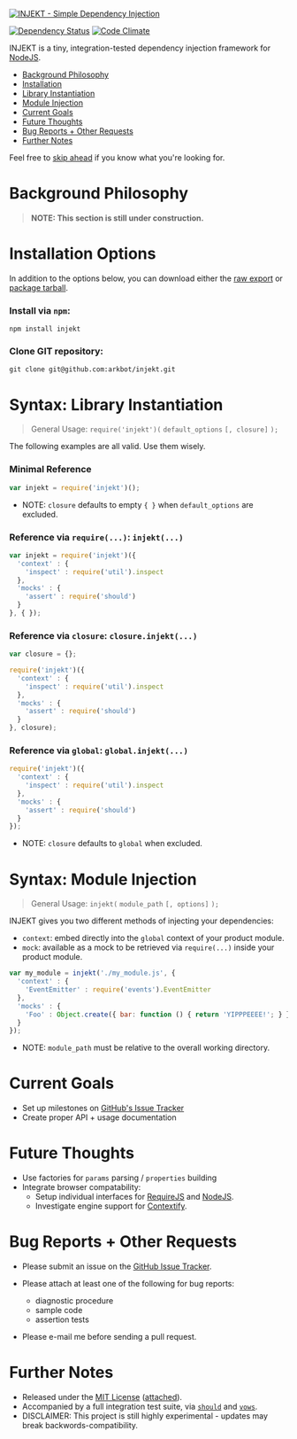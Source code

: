 [![INJEKT - Simple Dependency Injection](https://raw.github.com/arkbot/injekt/master/resources/images/logo-small.png)](https://github.com/arkbot/injekt)

[![Dependency Status](https://gemnasium.com/arkbot/injekt.png)](https://gemnasium.com/arkbot/injekt) [![Code Climate](https://codeclimate.com/github/arkbot/injekt.png)](https://codeclimate.com/github/arkbot/injekt)

<!-- Commenting out Node.ci Badge until the feature receives more support -->
<!--

[![Node.ci](https://node.ci/report/arkbot/injekt/master.png)]
(https://node.ci/projects/arkbot/injekt/master)

-->

INJEKT is a tiny, integration-tested dependency injection framework for [NodeJS](http://nodejs.org/).

* [Background Philosophy](#background-philosophy)
* [Installation](#installation-options)
* [Library Instantiation](#syntax-library-instantiation)
* [Module Injection](#syntax-module-injection)
* [Current Goals](#current-goals)
* [Future Thoughts](#future-thoughts)
* [Bug Reports + Other Requests](#bug-reports--other-requests)
* [Further Notes](#further-notes)

Feel free to [skip ahead](#installation-options) if you know what you're looking for.

# Background Philosophy ##

> **NOTE: This section is still under construction.**

<!--

While scouring the web in my previous research on the subject, I've noticed that the logical rhetoric can obscure the underlying ideals behind _Dependency Injection_ and its practical implications. With that being said, this section will briefly digress into some intellectual banter regarding design patterns and general programming strategy, and conclude with an simplified example of implementing this philosophy using INJECT.

Part of our job, as _responsible software engineers_, is to ensure that we write maintainable code that can be readily adjusted to changes in functional requirements. While there are many methodologies available to help us meet this goal, we should be able to agree, in general, that our code is implicitly maintainable if each tier of the platform is _reliable_, _performant_, and _individually testable_.

To put it less concisely, INJEKT is a platform for loading your software dependencies in an injectable manner. For those of you not familiar with the principles behind _Dependency Injection_ (dependency inversion, inversion of control, context isolation, etc.), you're probably wondering what _an injectable manner_ constitutes. Here's a hint, the following code is the complete opposite of what I mean:

```javascript
var Car = Object.create({
  'init' : function () {
    var Engine = require('engine.js'), LockingMechanism = require('locking_mechanism.js'); // bad bad bad
    this.engine = new Engine();
    this.locking_mechanism = new LockingMechanism();    
  }
});
```

### Inversion of Control Life Cycle

One interpretation of these ideals, which I'm heavily biased towards, is that software architecture should be designed in a declarative, top-down fashion, where the consumer explicitly tells the product how to satisfy its contract dependencies. Decoupled objects are bound together at run time, in a cascading manner, as determined by their parent context. One obvious implication of this pattern is that it forces consumers to be inherently testable from any angle, by enforcing distinct organizational boundaries, which additionally reinforces the maintainability of the application.

> TODO: brief overview of dependency inversion principle

Since the terminology piles up rather quickly, here's a brief outline of the big players in the life cycle.

#### Provider

The Provider, also known as the injector, is the mechanism which _injects_ dependencies into the Product module. It usually takes the form of a wrapper object, which acts like `require()` and other loading mechanisms, but provides a [DSL](https://en.wikipedia.org/wiki/Domain-specific_language) for inserting dependencies at a higher context.

#### Consumer

The Consumer is the dependent parent context which uses the Product module. This classification is relative. For example, `Car` acts as a Consumer while using `Engine`, but from a different parent context, can also act as a Product (e.g. when used by the application driver).

#### Product

The Product is the required module that dependencies are injected into from the immediate parent context.

This classification is also relative, in a manner similiar to the way Consumer is relative to context.

#### Contracts

Contracts are the dependencies injected into the Product module, and are classified in two different ways. A _Declared Dependency_ is the contract definition of an interface, while a _Resolved Dependency_ is the implementation of that contract. For example, `Engine` is declared by the contract with `Car`, but may be resolved as `DieselEngine` or any other implementation that implements the appropriate interface.

> TODO: further overview of inversion of control + brief overview of context isolation

These are the key principles behind [Dependency Injection](https://en.wikipedia.org/wiki/Dependency_injection).

### Practical Applications ####

Pursuing the theme from the previous example, here's a simplified example that implements the _most basic_ ideals of dependency injection.

```javascript
var Car = Object.create({
  'init' : function (engine, locking_mechanism) {
    this.engine = engine;
    this.locking_mechanism = locking_mechanism;   
  }
});
```

You can use a constructor or an initialization method in order to inject your `Engine` and `LockingMechanism` objects, as shown above, but this is less than ideal. Constructors are meant to be used for setting member variables, and should not be used to dictate internal class behavior, from an architectural perspective. Objects should be open for extension, but closed for modification, so dependencies must be inserted via a different mechanism.

Keeping the [Open/Close Principle](https://en.wikipedia.org/wiki/Open/closed_principle) in mind, we design a simple, contractual interface in which we maintain the assumptions that an `Engine` must be able to `start()` / `stop()` and a locking mechanism must be able to `lock()` / `unlock()` the doors. In the updated example below, `Engine` is decoupled from `Car` such that changes can be made to implementation of the `Engine` without affecting the internal behavior of the `Car`, and vice-versa. More importantly, this enables us to also bind different implementations of a dependency at run-time, as long as it satisfies the contract.

```javascript
// engine.js:

var Engine = {
  'start' : function () {
    console.log('DEBUG: Engine started!');
  },
  'stop' : function () {
    console.log('DEBUG: Engine stopped!');
  }
};
module.exports = Object.create(Engine);
```
```javascript
// automatic_locks.js:

var AutomaticLocks = {
  'lock' : function () { 
    console.log('DEBUG: Doors locked!');
  },
  'unlock' : function () { 
    console.log('DEBUG: Doors unlocked!');
  }
};
module.exports = Object.create(AutomaticLocks);
```

And here is an updated `Car` module which depends on the components above.

```javascript
// car.js:

var Car = {
  'init' : function () {
    this.engine = require('engine');
    this.locking_mechanism = require('locking_mechanism');
  },
  'start' : function () {
    this.engine.start();
    this.locking_mechanism.lock();
  },
  'stop' : function () {
    this.engine.stop();
    this.locking_mechanism.unlock();
  },
  'drive' : function () { ... }
};
module.exports = Object.create(Car);
```

Up to this point, all the `Car` components have been decoupled, but they still need to be bound together at run-time. Unless a `package.json` exists for each component (undeniably overkill), `require()` won't find what it's looking for. However, with INJEKT, which extends the functionality of `require()`, the integration is trivial.

```javascript
var injekt = require('injekt')();

var engine_implementation = require('components/engine.js');
var locking_implementation = require('components/automatic_locks.js');

var my_car = injekt('./car.js', {
  'mocks' : {
    'engine'            : engine_implementation,
    'locking_mechanism' : locking_implementation
  }
});

my_car.init();
my_car.start();
my_car.drive();
my_car.stop();
```

> TODO: conclusion

And that's all, folks.

-->

# Installation Options

In addition to the options below, you can download either the [raw export](https://raw.github.com/arkbot/injekt/master/lib/injekt.js) or [package tarball](https://github.com/arkbot/injekt/tarball/master).

### Install via `npm`:

    npm install injekt

### Clone GIT repository:

    git clone git@github.com:arkbot/injekt.git

# Syntax: Library Instantiation

> General Usage: `require('injekt')(` `default_options` `[, closure]` `);`

The following examples are all valid. Use them wisely.

### Minimal Reference

```javascript
var injekt = require('injekt')();
```

* NOTE: `closure` defaults to empty `{ }` when `default_options` are excluded.

### Reference via `require(...)`: `injekt(...)`

```javascript
var injekt = require('injekt')({
  'context' : {
    'inspect' : require('util').inspect
  },
  'mocks' : { 
    'assert' : require('should')
  }
}, { });
```

### Reference via `closure`: `closure.injekt(...)`

```javascript
var closure = {};

require('injekt')({
  'context' : {
    'inspect' : require('util').inspect
  },
  'mocks' : { 
    'assert' : require('should')
  }
}, closure);
```

### Reference via `global`: `global.injekt(...)`

```javascript
require('injekt')({
  'context' : {
    'inspect' : require('util').inspect
  },
  'mocks' : { 
    'assert' : require('should')
  }
});
```

* NOTE: `closure` defaults to `global` when excluded.

# Syntax: Module Injection

> General Usage: `injekt(` `module_path` `[, options]` `);`

INJEKT gives you two different methods of injecting your dependencies:

* `context`: embed directly into the `global` context of your product module.
* `mock`: available as a mock to be retrieved via `require(...)` inside your product module.

```javascript    
var my_module = injekt('./my_module.js', {
  'context' : { 
    'EventEmitter' : require('events').EventEmitter
  },
  'mocks' : {
    'Foo' : Object.create({ bar: function () { return 'YIPPPEEEE!'; } })
  }
});
```

* NOTE: `module_path` must be relative to the overall working directory.

# Current Goals

* Set up milestones on [GitHub's Issue Tracker](https://github.com/aeberlin/injekt/issues)
* Create proper API + usage documentation

# Future Thoughts

* Use factories for `params` parsing / `properties` building
* Integrate browser compatability:
  * Setup individual interfaces for [RequireJS](http://www.requirejs.org) and [NodeJS](http://nodejs.org/docs/v0.4.7/api/modules.html#all_Together...).
  * Investigate engine support for [Contextify](https://npmjs.org/package/contextify).

# Bug Reports + Other Requests

* Please submit an issue on the [GitHub Issue Tracker](https://github.com/aeberlin/injekt/issues).

* Please attach at least one of the following for bug reports:
  * diagnostic procedure
  * sample code
  * assertion tests

* Please e-mail me before sending a pull request.

# Further Notes

* Released under the [MIT License](http://www.opensource.org/licenses/MIT) ([attached](https://github.com/arkbot/injekt/blob/master/LICENSE.txt)).
* Accompanied by a full integration test suite, via [`should`](https://npmjs.org/package/should) and [`vows`](https://npmjs.org/package/vows).
* DISCLAIMER: This project is still highly experimental - updates may break backwords-compatibility.
